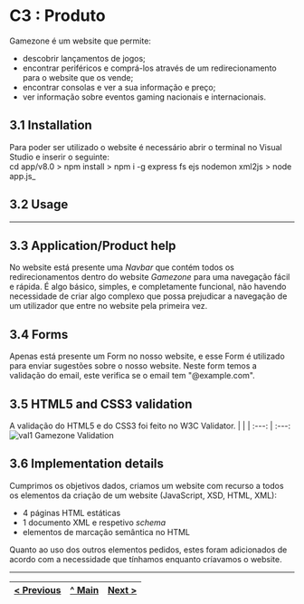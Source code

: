 # C3 : Produto

Gamezone é um website que permite:
- descobrir lançamentos de jogos; 
- encontrar periféricos e comprá-los através de um redirecionamento para o website que os vende;
- encontrar consolas e ver a sua informação e preço; 
- ver informação sobre eventos gaming nacionais e internacionais.

## 3.1 Installation

Para poder ser utilizado o website é necessário abrir o terminal no Visual Studio e inserir o seguinte: <br/>
cd app/v8.0 > npm install > npm i -g express fs ejs nodemon xml2js > node app.js_

## 3.2 Usage

----------------------------------------------------------------------

## 3.3 Application/Product help

No website está presente uma _Navbar_ que contém todos os redirecionamentos dentro do website _Gamezone_ para uma navegação fácil e rápida. É algo básico, simples, e completamente funcional, não havendo necessidade de criar algo complexo que possa prejudicar a navegação de um utilizador que entre no website pela primeira vez.

## 3.4 Forms

Apenas está presente um Form no nosso website, e esse Form é utilizado para enviar sugestões sobre o nosso website. Neste form temos a validação do email, este verifica se o email tem "@example.com".

## 3.5 HTML5 and CSS3 validation

A validação do HTML5 e do CSS3 foi feito no W3C Validator.
| | |
:---: | :---:
![val1](https://i.ibb.co/8bC9Rfp/gamezonehtml.png)
Gamezone Validation



## 3.6 Implementation details

Cumprimos os objetivos dados, criamos um website com recurso a todos os elementos da criação de um website (JavaScript, XSD, HTML, XML):
- 4 páginas HTML estáticas
- 1 documento XML e respetivo _schema_
- elementos de marcação semântica no HTML

Quanto ao uso dos outros elementos pedidos, estes foram adicionados de acordo com a necessidade que tínhamos enquanto críavamos o website.


---
[< Previous](c2.md) | [^ Main](https://github.com/machadexx/gamezoneTI) | [Next >](c4.md)
:--- | :---: | ---: 
